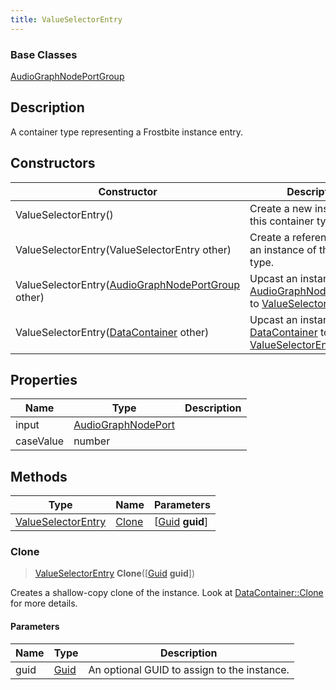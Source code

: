 ```yaml
---
title: ValueSelectorEntry
---
```

### Base Classes

[AudioGraphNodePortGroup](/vext/ref/fb/audiographnodeportgroup/)

## Description

A container type representing a Frostbite instance entry.

## Constructors

| Constructor                                                                   | Description                                                                                                                 |
| ----------------------------------------------------------------------------- | --------------------------------------------------------------------------------------------------------------------------- |
| ValueSelectorEntry()                                                          | Create a new instance of this container type.                                                                               |
| ValueSelectorEntry(ValueSelectorEntry other)                                  | Create a reference copy of an instance of the same type.                                                                    |
| ValueSelectorEntry([AudioGraphNodePortGroup](/vext/ref/fb/audiographnodeportgroup/) other)  | Upcast an instance of type [AudioGraphNodePortGroup](/vext/ref/fb/audiographnodeportgroup/) to [ValueSelectorEntry](/vext/ref/fb/valueselectorentry/).  |
| ValueSelectorEntry([DataContainer](/vext/ref/shared/class/datacontainer) other) | Upcast an instance of type [DataContainer](/vext/ref/shared/class/datacontainer) to [ValueSelectorEntry](/vext/ref/fb/valueselectorentry/). |

## Properties

| Name      | Type                                     | Description |
| --------- | ---------------------------------------- | ----------- |
| input     | [AudioGraphNodePort](/vext/ref/fb/audiographnodeport/) |             |
| caseValue | number                                   |             |

## Methods

| Type                                     | Name            | Parameters                                     |
| ---------------------------------------- | --------------- | ---------------------------------------------- |
| [ValueSelectorEntry](/vext/ref/fb/valueselectorentry/) | [Clone](#clone) | \[[Guid](/vext/ref/shared/class/guid) **guid**\] |

### Clone

> [ValueSelectorEntry](/vext/ref/fb/valueselectorentry/) **Clone**(\[[Guid](/vext/ref/shared/class/guid) **guid**\])

Creates a shallow-copy clone of the instance. Look at [DataContainer::Clone](/vext/ref/shared/class/datacontainer#clone) for more details.

#### Parameters

| Name | Type         | Description                                 |
| ---- | ------------ | ------------------------------------------- |
| guid | [Guid](/vext/ref/shared/class/guid/) | An optional GUID to assign to the instance. |
